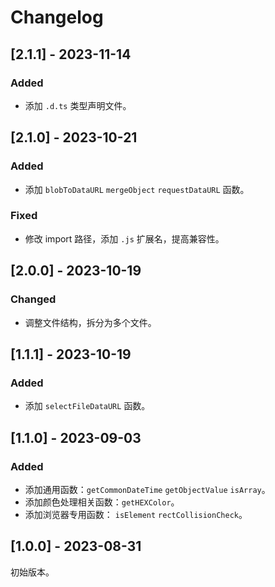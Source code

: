 # Changelog

## [2.1.1] - 2023-11-14

### Added

- 添加 `.d.ts` 类型声明文件。

## [2.1.0] - 2023-10-21

### Added

- 添加 `blobToDataURL` `mergeObject` `requestDataURL` 函数。

### Fixed

- 修改 import 路径，添加 `.js` 扩展名，提高兼容性。

## [2.0.0] - 2023-10-19

### Changed

- 调整文件结构，拆分为多个文件。

## [1.1.1] - 2023-10-19

### Added

- 添加 `selectFileDataURL` 函数。

## [1.1.0] - 2023-09-03

### Added

- 添加通用函数：`getCommonDateTime` `getObjectValue` `isArray`。
- 添加颜色处理相关函数：`getHEXColor`。
- 添加浏览器专用函数： `isElement` `rectCollisionCheck`。

## [1.0.0] - 2023-08-31

初始版本。
